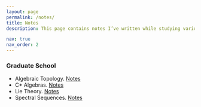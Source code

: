 ```yaml
---
layout: page
permalink: /notes/
title: Notes
description: This page contains notes I’ve written while studying various mathematical topics. The notes are organized alphabetically by subject title. Some of these notes remain works in progress, but I hope to revisit them in the future. Feel free to explore the notes. If you spot any errors or typos, I’d greatly appreciate it if you let me know by emailing me at junaid.aftab1994@gmail.com.

nav: true
nav_order: 2
---
```


<h3 id="umd">Graduate School</h3>

* Algebraic Topology. <a href= "/assets/pdf/Notes/Algebraic-Topology/Algebraic_Topology.pdf">Notes</a> 
* C* Algebras. <a href= "/assets/pdf/Notes/C-Star/C_Star.pdf">Notes</a> 
* Lie Theory. <a href= "/assets/pdf/Notes/Lie-Theory/Lie_Theory.pdf">Notes</a> 
* Spectral Sequences. <a href= "/assets/pdf/Notes/Spectral-Sequences/Spectral_Sequences.pdf">Notes</a> 
